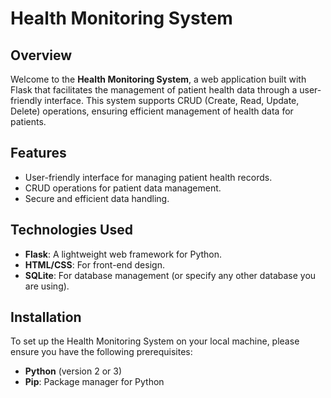 # Health Monitoring System

## Overview
Welcome to the **Health Monitoring System**, a web application built with Flask that facilitates the management of patient health data through a user-friendly interface. This system supports CRUD (Create, Read, Update, Delete) operations, ensuring efficient management of health data for patients.

## Features
- User-friendly interface for managing patient health records.
- CRUD operations for patient data management.
- Secure and efficient data handling.

## Technologies Used
- **Flask**: A lightweight web framework for Python.
- **HTML/CSS**: For front-end design.
- **SQLite**: For database management (or specify any other database you are using).

## Installation
To set up the Health Monitoring System on your local machine, please ensure you have the following prerequisites:

- **Python** (version 2 or 3)
- **Pip**: Package manager for Python

